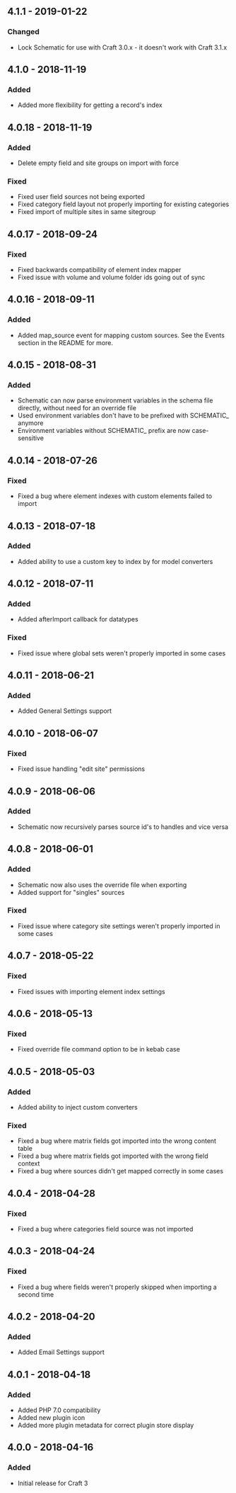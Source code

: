 ## 4.1.1 - 2019-01-22
### Changed
- Lock Schematic for use with Craft 3.0.x - it doesn't work with Craft 3.1.x

## 4.1.0 - 2018-11-19
### Added
- Added more flexibility for getting a record's index

## 4.0.18 - 2018-11-19
### Added
- Delete empty field and site groups on import with force

### Fixed
- Fixed user field sources not being exported
- Fixed category field layout not properly importing for existing categories
- Fixed import of multiple sites in same sitegroup

## 4.0.17 - 2018-09-24
### Fixed
- Fixed backwards compatibility of element index mapper
- Fixed issue with volume and volume folder ids going out of sync

## 4.0.16 - 2018-09-11
### Added
- Added map_source event for mapping custom sources. See the Events section in the README for more.

## 4.0.15 - 2018-08-31
### Added
- Schematic can now parse environment variables in the schema file directly, without need for an override file
- Used environment variables don't have to be prefixed with SCHEMATIC_ anymore
- Environment variables without SCHEMATIC_ prefix are now case-sensitive

## 4.0.14 - 2018-07-26
### Fixed
- Fixed a bug where element indexes with custom elements failed to import

## 4.0.13 - 2018-07-18
### Added
- Added ability to use a custom key to index by for model converters

## 4.0.12 - 2018-07-11
### Added
- Added afterImport callback for datatypes

### Fixed
- Fixed issue where global sets weren't properly imported in some cases

## 4.0.11 - 2018-06-21
### Added
- Added General Settings support

## 4.0.10 - 2018-06-07
### Fixed
- Fixed issue handling "edit site" permissions

## 4.0.9 - 2018-06-06
### Added
- Schematic now recursively parses source id's to handles and vice versa

## 4.0.8 - 2018-06-01
### Added
- Schematic now also uses the override file when exporting
- Added support for "singles" sources

### Fixed
- Fixed issue where category site settings weren't properly imported in some cases

## 4.0.7 - 2018-05-22
### Fixed
- Fixed issues with importing element index settings

## 4.0.6 - 2018-05-13
### Fixed
- Fixed override file command option to be in kebab case

## 4.0.5 - 2018-05-03
### Added
- Added ability to inject custom converters

### Fixed
- Fixed a bug where matrix fields got imported into the wrong content table
- Fixed a bug where matrix fields got imported with the wrong field context
- Fixed a bug where sources didn't get mapped correctly in some cases

## 4.0.4 - 2018-04-28
### Fixed
- Fixed a bug where categories field source was not imported

## 4.0.3 - 2018-04-24
### Fixed
- Fixed a bug where fields weren't properly skipped when importing a second time

## 4.0.2 - 2018-04-20
### Added
- Added Email Settings support

## 4.0.1 - 2018-04-18
### Added
- Added PHP 7.0 compatibility
- Added new plugin icon
- Added more plugin metadata for correct plugin store display

## 4.0.0 - 2018-04-16
### Added
- Initial release for Craft 3
